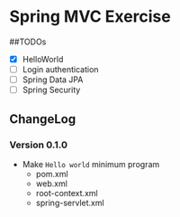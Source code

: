 # Spring MVC Exercise

##TODOs
- [x] HelloWorld
- [ ] Login authentication
- [ ] Spring Data JPA
- [ ] Spring Security

## ChangeLog
### Version 0.1.0
* Make ``Hello world`` minimum program
    - pom.xml
    - web.xml
    - root-context.xml
    - spring-servlet.xml

 